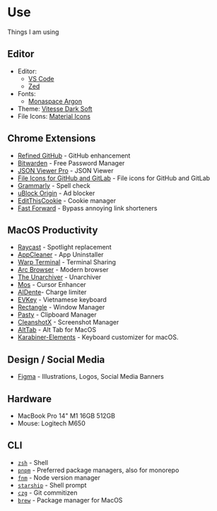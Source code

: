 # Use

Things I am using

## Editor

- Editor:
  - [VS Code](https://code.visualstudio.com)
  - [Zed](https://zed.dev)
- Fonts:
  - [Monaspace Argon](https://github.com/githubnext/monaspace)
- Theme: [Vitesse Dark Soft](https://marketplace.visualstudio.com/items?itemName=antfu.theme-vitesse)
- File Icons: [Material Icons](https://marketplace.visualstudio.com/items?itemName=PKief.material-icon-theme)

## Chrome Extensions

- [Refined GitHub](https://chrome.google.com/webstore/detail/refined-github/hlepfoohegkhhmjieoechaddaejaokhf) - GitHub enhancement
- [Bitwarden](https://chrome.google.com/webstore/detail/tampermonkey/dhdgffkkebhmkfjojejmpbldmpobfkfo) - Free Password Manager
- [JSON Viewer Pro](https://chrome.google.com/webstore/detail/json-viewer-pro/eifflpmocdbdmepbjaopkkhbfmdgijcc) - JSON Viewer
- [File Icons for GitHub and GitLab](https://chrome.google.com/webstore/detail/file-icons-for-github-and/ficfmibkjjnpogdcfhfokmihanoldbfe) - File icons for GitHub and GitLab
- [Grammarly](https://chrome.google.com/webstore/detail/grammarly-grammar-checker/kbfnbcaeplbcioakkpcpgfkobkghlhen) - Spell check
- [uBlock Origin](https://chrome.google.com/webstore/detail/ublock-origin/cjpalhdlnbpafiamejdnhcphjbkeiagm) - Ad blocker
- [EditThisCookie](https://chrome.google.com/webstore/detail/editthiscookie/fngmhnnpilhplaeedifhccceomclgfbg) - Cookie manager
- [Fast Forward](https://fastforward.team/) - Bypass annoying link shorteners

## MacOS Productivity

- [Raycast](https://raycast.com/) - Spotlight replacement
- [AppCleaner](https://freemacsoft.net/appcleaner/) - App Uninstaller
- [Warp Terminal](https://warp.dev/) - Terminal Sharing
- [Arc Browser](https://arc.net) - Modern browser
- [The Unarchiver](https://theunarchiver.com/) - Unarchiver
- [Mos](https://mos.caldis.me/) - Cursor Enhancer
- [AIDente](https://apphousekitchen.com)- Charge limiter
- [EVKey](https://evkeyvn.com/) - Vietnamese keyboard
- [Rectangle](https://rectangleapp.com/) - Window Manager
- [Pasty](https://apps.apple.com/vn/app/clipboard-manager-pasty/id1544620654?mt=12) - Clipboard Manager
- [CleanshotX](https://cleanshot.com/) - Screenshot Manager
- [AltTab](https://alt-tab-macos.netlify.app/) - Alt Tab for MacOS
- [Karabiner-Elements](https://karabiner-elements.pqrs.org/) - Keyboard customizer for macOS.

## Design / Social Media

- [Figma](https://www.figma.com/) - Illustrations, Logos, Social Media Banners

## Hardware

- MacBook Pro 14" M1 16GB 512GB
- Mouse: Logitech M650

## CLI

- [`zsh`](https://zsh.org/) - Shell
- [`pnpm`](https://pnpm.io/) - Preferred package managers, also for monorepo
- [`fnm`](https://github.com/Schniz/fnm) - Node version manager
- [`starship`](https://starship.rs/) - Shell prompt
- [`czg`](https://github.com/Zhengqbbb/cz-git) - Git commitizen
- [`brew`](https://brew.sh/) - Package manager for MacOS
